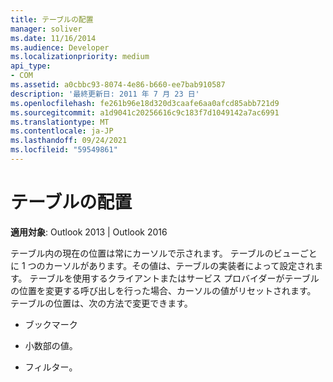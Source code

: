```yaml
---
title: テーブルの配置
manager: soliver
ms.date: 11/16/2014
ms.audience: Developer
ms.localizationpriority: medium
api_type:
- COM
ms.assetid: a0cbbc93-8074-4e86-b660-ee7bab910587
description: '最終更新日: 2011 年 7 月 23 日'
ms.openlocfilehash: fe261b96e18d320d3caafe6aa0afcd85abb721d9
ms.sourcegitcommit: a1d9041c20256616c9c183f7d1049142a7ac6991
ms.translationtype: MT
ms.contentlocale: ja-JP
ms.lasthandoff: 09/24/2021
ms.locfileid: "59549861"
---
```

# <a name="table-positioning"></a>テーブルの配置

  
  
**適用対象**: Outlook 2013 | Outlook 2016 
  
テーブル内の現在の位置は常にカーソルで示されます。 テーブルのビューごとに 1 つのカーソルがあります。その値は、テーブルの実装者によって設定されます。 テーブルを使用するクライアントまたはサービス プロバイダーがテーブルの位置を変更する呼び出しを行った場合、カーソルの値がリセットされます。 テーブルの位置は、次の方法で変更できます。
  
- ブックマーク
    
- 小数部の値。
    
- フィルター。
    

